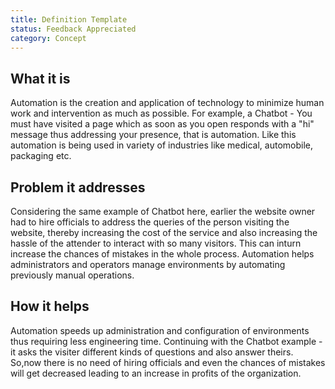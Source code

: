 ```yaml
---
title: Definition Template
status: Feedback Appreciated
category: Concept
---
```


## What it is

Automation is the creation and application of technology to minimize human work and intervention as much as possible.
For example, a Chatbot - You must have visited a page which as soon as you open responds with a "hi" message thus addressing your presence, that is automation. Like this automation is being used in variety of industries like medical, automobile, packaging etc.

## Problem it addresses 

Considering the same example of Chatbot here, earlier the website owner had to hire officials to address the queries of the person visiting the website, thereby increasing the cost of the service and also increasing the hassle of the attender to interact with so many visitors. This can inturn increase the chances of mistakes in the whole process.
Automation helps administrators and operators manage environments by automating previously manual operations.
  
## How it helps

Automation speeds up administration and configuration of environments thus requiring less engineering time.
Continuing with the Chatbot example - it asks the visiter different kinds of questions and also answer theirs. So,now there is no need of hiring officials and even the chances of mistakes will get decreased leading to an increase in profits of the organization.

